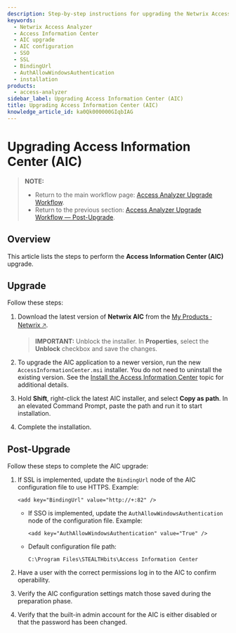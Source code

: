 ```yaml
---
description: Step-by-step instructions for upgrading the Netwrix Access Information Center (AIC), including installation, SSL and SSO configuration, and post-upgrade validation.
keywords:
  - Netwrix Access Analyzer
  - Access Information Center
  - AIC upgrade
  - AIC configuration
  - SSO
  - SSL
  - BindingUrl
  - AuthAllowWindowsAuthentication
  - installation
products:
  - access-analyzer
sidebar_label: Upgrading Access Information Center (AIC)
title: Upgrading Access Information Center (AIC)
knowledge_article_id: ka0Qk000000GIqbIAG
---
```


# Upgrading Access Information Center (AIC)

> **NOTE:**
> - Return to the main workflow page: [Access Analyzer Upgrade Workflow](/docs/kb/accessanalyzer/access-analyzer-upgrade-workflow.md).
> - Return to the previous section: [Access Analyzer Upgrade Workflow — Post-Upgrade](/docs/kb/accessanalyzer/access-analyzer-upgrade-workflow-post-upgrade.md).

## Overview

This article lists the steps to perform the **Access Information Center (AIC)** upgrade.

## Upgrade

Follow these steps:

1. Download the latest version of **Netwrix AIC** from the [My Products ⸱ Netwrix 🡥](https://www.netwrix.com/my_products_int.html).

   > **IMPORTANT:** Unblock the installer. In **Properties**, select the **Unblock** checkbox and save the changes.

2. To upgrade the AIC application to a newer version, run the new `AccessInformationCenter.msi` installer. You do not need to uninstall the existing version.
   See the [Install the Access Information Center](https://docs.netwrix.com/docs/accessinformationcenter/12_0/installation/install) topic for additional details.

3. Hold **Shift**, right-click the latest AIC installer, and select **Copy as path**. In an elevated Command Prompt, paste the path and run it to start installation.
4. Complete the installation.

## Post-Upgrade

Follow these steps to complete the AIC upgrade:

1. If SSL is implemented, update the `BindingUrl` node of the AIC configuration file to use HTTPS. Example:

   ```registry
   <add key="BindingUrl" value="http://+:82" />
   ```

   - If SSO is implemented, update the `AuthAllowWindowsAuthentication` node of the configuration file. Example:

     ```registry
     <add key="AuthAllowWindowsAuthentication" value="True" />
     ```

   - Default configuration file path:

     ```registry
     C:\Program Files\STEALTHbits\Access Information Center
     ```

2. Have a user with the correct permissions log in to the AIC to confirm operability.
3. Verify the AIC configuration settings match those saved during the preparation phase.
4. Verify that the built-in admin account for the AIC is either disabled or that the password has been changed.
